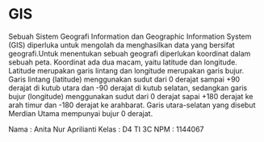 # GIS
   Sebuah Sistem Geografi Information dan Geographic Information System (GIS) diperluka untuk mengolah da menghasilkan data yang bersifat geografi.Untuk menentukan sebuah geografi diperlukan koordinat dalam sebuah peta. Koordinat ada dua macam,  yaitu latitude dan longitude. Latitude merupakan garis lintang dan longitude merupakan garis bujur.
    Garis lintang (latitude)  menggunakan sudut dari 0 derajat sampai +90 derajat di kutub utara dan -90 derajat di kutub selatan,
sedangkan garis bujur (longitude) menggunakan sudut dari 0 derajat sapai +180 derajat ke arah timur dan -180 derajat ke arahbarat.
Garis utara-selatan yang disebut Merdian Utama mempunyai bujur 0 derajat.
 
 
 
Nama  : Anita Nur Aprilianti
Kelas : D4 TI 3C
NPM   : 1144067
